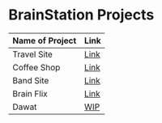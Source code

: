 # BrainStation Projects



| Name of Project             | Link                                                                |
| ----------------- | ------------------------------------------------------------------ |
| Travel Site | [Link](https://travelsiteragibs.netlify.app/) |
| Coffee Shop | [Link](https://coffeeeshopragibs.netlify.app/)  |
| Band Site | [Link](https://brandsiteragibs.netlify.app/)  |
| Brain Flix | [Link](https://brainflix-ragib.herokuapp.com/)  |
| Dawat | [WIP]()  |


